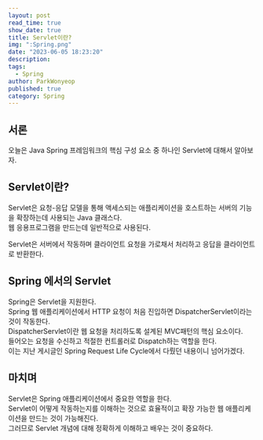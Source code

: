 ```yaml
---
layout: post
read_time: true
show_date: true
title: Servlet이란?
img: ":Spring.png"
date: "2023-06-05 18:23:20"
description: 
tags:
  - Spring
author: ParkWonyeop
published: true
category: Spring
---
```

## 서론

오늘은 Java Spring 프레임워크의 핵심 구성 요소 중 하나인 Servlet에 대해서 알아보자.  

## Servlet이란?

Servlet은 요청-응답 모델을 통해 액세스되는 애플리케이션을 호스트하는 서버의 기능을 확장하는데 사용되는 Java 클래스다.  
웹 응용프로그램을 만드는데 일반적으로 사용된다.  

Servlet은 서버에서 작동하며 클라이언트 요청을 가로채서 처리하고 응답을 클라이언트로 반환한다.  

## Spring 에서의 Servlet

Spring은 Servlet을 지원한다.  
Spring 웹 애플리케이션에서 HTTP 요청이 처음 진입하면 DispatcherServlet이라는 것이 작동한다.  
DispatcherServlet이란 웹 요청을 처리하도록 설계된 MVC패턴의 핵심 요소이다.  
들어오는 요청을 수신하고 적절한 컨트롤러로 Dispatch하는 역할을 한다.  
이는 지난 게시글인 Spring Request Life Cycle에서 다뤘던 내용이니 넘어가겠다.  

## 마치며

Servlet은 Spring 애플리케이션에서 중요한 역할을 한다.  
Servlet이 어떻게 작동하는지를 이해하는 것으로 효율적이고 확장 가능한 웹 애플리케이션을 만드는 것이 가능해진다.  
그러므로 Servlet 개념에 대해 정확하게 이해하고 배우는 것이 중요하다.  
